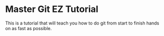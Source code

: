 # Master Git EZ Tutorial   

This is a tutorial that will teach you how to do git from start to finish hands on as fast as possible.